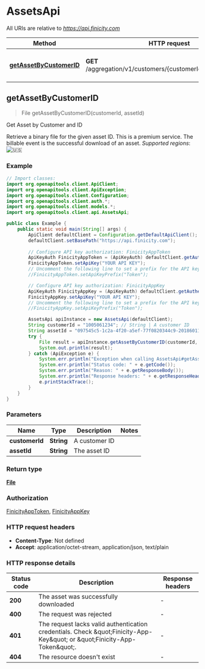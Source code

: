 # AssetsApi

All URIs are relative to *https://api.finicity.com*

| Method | HTTP request | Description |
|------------- | ------------- | -------------|
| [**getAssetByCustomerID**](AssetsApi.md#getAssetByCustomerID) | **GET** /aggregation/v1/customers/{customerId}/assets/{assetId} | Get Asset by Customer and ID |



## getAssetByCustomerID

> File getAssetByCustomerID(customerId, assetId)

Get Asset by Customer and ID

Retrieve a binary file for the given asset ID.  This is a premium service. The billable event is the successful download of an asset.  _Supported regions_: ![🇺🇸](https://flagcdn.com/20x15/us.png)

### Example

```java
// Import classes:
import org.openapitools.client.ApiClient;
import org.openapitools.client.ApiException;
import org.openapitools.client.Configuration;
import org.openapitools.client.auth.*;
import org.openapitools.client.models.*;
import org.openapitools.client.api.AssetsApi;

public class Example {
    public static void main(String[] args) {
        ApiClient defaultClient = Configuration.getDefaultApiClient();
        defaultClient.setBasePath("https://api.finicity.com");
        
        // Configure API key authorization: FinicityAppToken
        ApiKeyAuth FinicityAppToken = (ApiKeyAuth) defaultClient.getAuthentication("FinicityAppToken");
        FinicityAppToken.setApiKey("YOUR API KEY");
        // Uncomment the following line to set a prefix for the API key, e.g. "Token" (defaults to null)
        //FinicityAppToken.setApiKeyPrefix("Token");

        // Configure API key authorization: FinicityAppKey
        ApiKeyAuth FinicityAppKey = (ApiKeyAuth) defaultClient.getAuthentication("FinicityAppKey");
        FinicityAppKey.setApiKey("YOUR API KEY");
        // Uncomment the following line to set a prefix for the API key, e.g. "Token" (defaults to null)
        //FinicityAppKey.setApiKeyPrefix("Token");

        AssetsApi apiInstance = new AssetsApi(defaultClient);
        String customerId = "1005061234"; // String | A customer ID
        String assetId = "097545c5-1c2a-4f20-a5ef-77f0820344c9-2018601178"; // String | The asset ID
        try {
            File result = apiInstance.getAssetByCustomerID(customerId, assetId);
            System.out.println(result);
        } catch (ApiException e) {
            System.err.println("Exception when calling AssetsApi#getAssetByCustomerID");
            System.err.println("Status code: " + e.getCode());
            System.err.println("Reason: " + e.getResponseBody());
            System.err.println("Response headers: " + e.getResponseHeaders());
            e.printStackTrace();
        }
    }
}
```

### Parameters


| Name | Type | Description  | Notes |
|------------- | ------------- | ------------- | -------------|
| **customerId** | **String**| A customer ID | |
| **assetId** | **String**| The asset ID | |

### Return type

[**File**](File.md)

### Authorization

[FinicityAppToken](../README.md#FinicityAppToken), [FinicityAppKey](../README.md#FinicityAppKey)

### HTTP request headers

- **Content-Type**: Not defined
- **Accept**: application/octet-stream, application/json, text/plain


### HTTP response details
| Status code | Description | Response headers |
|-------------|-------------|------------------|
| **200** | The asset was successfully downloaded |  -  |
| **400** | The request was rejected |  -  |
| **401** | The request lacks valid authentication credentials. Check \&quot;Finicity-App-Key\&quot; or \&quot;Finicity-App-Token\&quot;. |  -  |
| **404** | The resource doesn&#39;t exist |  -  |

